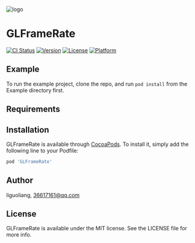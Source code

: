 ![logo](https://github.com/GL9700/gl9700.github.io/blob/master/GLSLogo_800.png?raw=true)
# GLFrameRate

[![CI Status](https://img.shields.io/travis/liguoliang/GLFrameRate.svg?style=flat)](https://travis-ci.org/liguoliang/GLFrameRate)
[![Version](https://img.shields.io/cocoapods/v/GLFrameRate.svg?style=flat)](https://cocoapods.org/pods/GLFrameRate)
[![License](https://img.shields.io/cocoapods/l/GLFrameRate.svg?style=flat)](https://cocoapods.org/pods/GLFrameRate)
[![Platform](https://img.shields.io/cocoapods/p/GLFrameRate.svg?style=flat)](https://cocoapods.org/pods/GLFrameRate)

## Example

To run the example project, clone the repo, and run `pod install` from the Example directory first.

## Requirements

## Installation

GLFrameRate is available through [CocoaPods](https://cocoapods.org). To install
it, simply add the following line to your Podfile:

```ruby
pod 'GLFrameRate'
```

## Author

liguoliang, 36617161@qq.com

## License

GLFrameRate is available under the MIT license. See the LICENSE file for more info.
